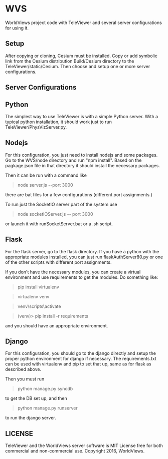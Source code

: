 # WVS
WorldViews project code with TeleViewer and several server configurations
for using it.

Setup
-----

After copying or cloning, Cesium must be installed.
Copy or add symbolic link from the Cesium distribution
Build/Cesium directory to the TeleViewer/static/Cesium.  Then
choose and setup one or more server configurations.

Server Configurations
---------------------

Python
------

The simplest way to use TeleViewer is with a simple Python server.
With a typical python installation, it should work just to run
TeleViewer/PhysVizServer.py.

Nodejs
------

For this configuration, you just need to install nodejs and some
packages.  Go to the WVS/node directory and run "npm install".
Based on the pagkage.json file in that directory it should install
the necessary packages.

Then it can be run with a command like

  > node server.js --port 3000

there are bat files for a few configurations (different port
assignments.)

To run just the SocketIO server part of the system use

  > node socketIOServer.js -- port 3000

or launch it with runSocketServer.bat or a .sh script.

Flask
-----

For the flask server, go to the flask directory.  If you have
a python with the appropriate modules installed, you can just run
flaskAuthServer80.py or one of the other scripts with different
port assignments.

If you don't have the necessary modules, you can create a virtual
environment and use requirements to get the modules.  Do something
like:

   > pip install virtualenv

   > virtualenv venv

   > venv\scripts\activate

   > (venv)> pip install -r requirements

and you should have an appropriate environment.

Django
------

For this configuration, you should go to the django directly and setup
the proper python environment for django if necessary.  The requirements.txt
can be used with virtualenv and pip to set that up, same as for flask as
described above.

Then you must run

  > python manage.py syncdb

to get the DB set up, and then

  > python manage.py runserver

to run the django server.

LICENSE
-------
TeleViewer and the WorldViews server software is MIT License
free for both commercial and non-commercial use.
Copyright 2016, WorldViews.


